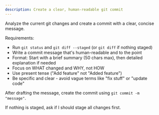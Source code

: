 ```yaml
---
description: Create a clear, human-readable git commit
---
```


Analyze the current git changes and create a commit with a clear, concise message.

Requirements:
- Run `git status` and `git diff --staged` (or `git diff` if nothing staged)
- Write a commit message that's human-readable and to the point
- Format: Start with a brief summary (50 chars max), then detailed explanation if needed
- Focus on WHAT changed and WHY, not HOW
- Use present tense ("Add feature" not "Added feature")
- Be specific and clear - avoid vague terms like "fix stuff" or "update code"

After drafting the message, create the commit using `git commit -m "message"`.

If nothing is staged, ask if I should stage all changes first.
